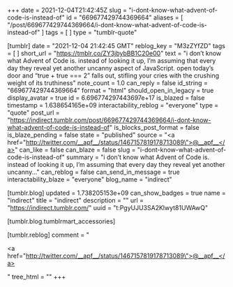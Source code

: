 +++
date = 2021-12-04T21:42:45Z
slug = "i-dont-know-what-advent-of-code-is-instead-of"
id = "669677429744369664"
aliases = [ "/post/669677429744369664/i-dont-know-what-advent-of-code-is-instead-of" ]
tags = [ ]
type = "tumblr-quote"

[tumblr]
date = "2021-12-04 21:42:45 GMT"
reblog_key = "M3zZYfZD"
tags = [ ]
short_url = "https://tmblr.co/ZY3jbybBB1C20e00"
text = "i don&rsquo;t know what Advent of Code is. instead of looking it up, I&rsquo;m assuming that every day they reveal yet another uncanny aspect of JavaScript. open today&rsquo;s door and &ldquo;true + true === 2&rdquo; falls out, stifling your cries with the crushing weight of its truthiness"
note_count = 1.0
can_reply = false
id_string = "669677429744369664"
format = "html"
should_open_in_legacy = true
display_avatar = true
id = 6.696774297443697e+17
is_blazed = false
timestamp = 1.638654165e+09
interactability_reblog = "everyone"
type = "quote"
post_url = "https://indirect.tumblr.com/post/669677429744369664/i-dont-know-what-advent-of-code-is-instead-of"
is_blocks_post_format = false
is_blaze_pending = false
state = "published"
source = "<a href=\"http://twitter.com/__apf__/status/1467157819178713089\">@__apf__</a>"
can_like = false
can_blaze = false
slug = "i-dont-know-what-advent-of-code-is-instead-of"
summary = "i don’t know what Advent of Code is. instead of looking it up, I’m assuming that every day they reveal yet another uncanny..."
can_reblog = false
can_send_in_message = true
interactability_blaze = "everyone"
blog_name = "indirect"

[tumblr.blog]
updated = 1.738205153e+09
can_show_badges = true
name = "indirect"
title = "indirect"
description = ""
url = "https://indirect.tumblr.com/"
uuid = "t:PgyUJU3SA2Klwyt81UWAwQ"

[tumblr.blog.tumblrmart_accessories]

[tumblr.reblog]
comment = "<p><a href=\"http://twitter.com/__apf__/status/1467157819178713089\">@__apf__</a></p>"
tree_html = ""
+++
